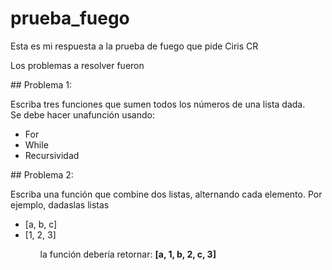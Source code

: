 # prueba_fuego
<p>Esta es mi respuesta a la prueba de fuego que pide Ciris CR</p>
<p>Los problemas a resolver fueron</p>
## Problema 1:
<p>
	Escriba tres funciones que sumen todos los números de una lista dada.<br/>
	Se debe hacer unafunción usando:
	<ul>
		<li>For</li>
		<li>While</li>
		<li>Recursividad</li>
	</ul>
</p>
## Problema 2:
<p>
	Escriba una función que combine dos listas, alternando cada elemento. Por ejemplo, dadaslas listas 
​	<ul>
		<li>[a, b, c]</li>
		<li>[1, 2, 3]</li>
	<ul>
	la función debería retornar: <b>[a, 1, b, 2, c, 3]</b>
</p>